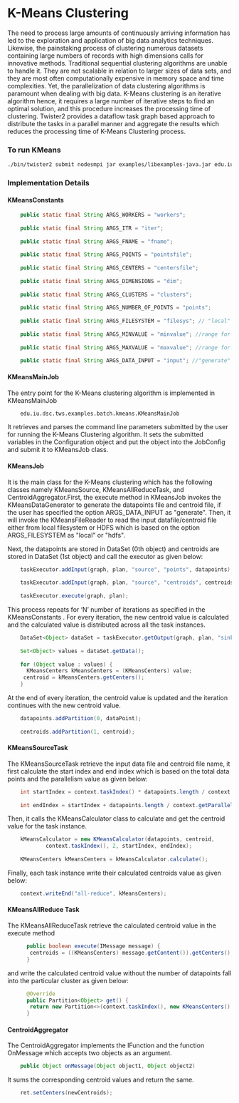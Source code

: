 # K-Means Clustering

The need to process large amounts of continuously arriving information has led to the exploration 
and application of big data analytics techniques. Likewise, the painstaking process of clustering 
numerous datasets containing large numbers of records with high dimensions calls for innovative 
methods. Traditional sequential clustering algorithms are unable to handle it. They are not scalable
in relation to larger sizes of data sets, and they are most often computationally expensive in 
memory space and time complexities. Yet, the parallelization of data clustering algorithms is 
paramount when dealing with big data. K-Means clustering is an iterative algorithm hence, it  requires 
a large number of iterative steps to find an optimal solution, and this procedure increases the 
processing time of clustering. Twister2 provides a dataflow task graph based approach to distribute 
the tasks in a parallel manner and aggregate the results which reduces the processing time of K-Means 
Clustering process. 

### To run KMeans

```bash
./bin/twister2 submit nodesmpi jar examples/libexamples-java.jar edu.iu.dsc.tws.examples.batch.kmeans.KMeansJobMain -workers 4 -iter 2 -dim 2 -clusters 4 -fname /home/kgovind/input.txt -pointsfile /home/kgovind/kinput.txt -centersfile /home/kgovind/kcentroid.txt -points 100 -filesys local -minvalue 100 -maxvalue 500 -input generate
```

### Implementation Details

#### KMeansConstants
   
```java    
    public static final String ARGS_WORKERS = "workers";
    
    public static final String ARGS_ITR = "iter";
    
    public static final String ARGS_FNAME = "fname";
    
    public static final String ARGS_POINTS = "pointsfile";
    
    public static final String ARGS_CENTERS = "centersfile";
    
    public static final String ARGS_DIMENSIONS = "dim";
    
    public static final String ARGS_CLUSTERS = "clusters";
    
    public static final String ARGS_NUMBER_OF_POINTS = "points";
      
    public static final String ARGS_FILESYSTEM = "filesys"; // "local" or "hdfs"
    
    public static final String ARGS_MINVALUE = "minvalue"; //range for random data points generation
    
    public static final String ARGS_MAXVALUE = "maxvalue"; //range for random data points generation
    
    public static final String ARGS_DATA_INPUT = "input"; //"generate" or "read"
```    
    
#### KMeansMainJob
    
The entry point for the K-Means clustering algorithm is implemented in KMeansMainJob

```bash
    edu.iu.dsc.tws.examples.batch.kmeans.KMeansMainJob
```
    
It retrieves and parses the command line parameters submitted by the user for running the K-Means 
Clustering algorithm. It sets the submitted variables in the Configuration object and put the object
into the JobConfig and submit it to KMeansJob class. 

#### KMeansJob
It is the main class for the K-Means clustering which has the following classes namely KMeansSource, 
KMeansAllReduceTask, and CentroidAggregator.First, the execute method in KMeansJob invokes the 
KMeansDataGenerator to generate the datapoints file and centroid file, if the user has specified the
option ARGS_DATA_INPUT as "generate". Then, it will invoke the KMeansFileReader to read the input 
datafile/centroid file either from local filesystem or HDFS which is based on the option 
ARGS_FILESYSTEM as "local" or "hdfs". 

Next, the datapoints are stored in DataSet (0th object) and centroids are stored in DataSet (1st object) 
and call the executor as given below:

```java
    taskExecutor.addInput(graph, plan, "source", "points", datapoints);
    
    taskExecutor.addInput(graph, plan, "source", "centroids", centroids);
    
    taskExecutor.execute(graph, plan);
```    
 
This process repeats for ‘N’ number of iterations as specified in the KMeansConstants . For every 
iteration, the new centroid value is calculated and the calculated value is distributed across all 
the task instances.

```java
    DataSet<Object> dataSet = taskExecutor.getOutput(graph, plan, "sink");
   
    Set<Object> values = dataSet.getData();
    
    for (Object value : values) {
      KMeansCenters kMeansCenters = (KMeansCenters) value;
     centroid = kMeansCenters.getCenters();  
    }
```
 
At the end of every iteration, the centroid value is updated and the iteration continues with the 
new centroid value.

```java
    datapoints.addPartition(0, dataPoint);
    
    centroids.addPartition(1, centroid); 
```

#### KMeansSourceTask 
The KMeansSourceTask retrieve the input data file and centroid file name, it first calculate 
the start index and end index which is based on the total data points and the parallelism value as
given below:

```java
    int startIndex = context.taskIndex() * datapoints.length / context.getParallelism();
    
    int endIndex = startIndex + datapoints.length / context.getParallelism();
```    
 
Then, it calls the KMeansCalculator class to calculate and get the centroid value for the task 
instance.

```java
    kMeansCalculator = new KMeansCalculator(datapoints, centroid,
            context.taskIndex(), 2, startIndex, endIndex);
    
    KMeansCenters kMeansCenters = kMeansCalculator.calculate();
```
    
Finally, each task instance write their calculated centroids value as given below:

```java
    context.writeEnd("all-reduce", kMeansCenters);
```    
    
#### KMeansAllReduce Task
The KMeansAllReduceTask retrieve the calculated centroid value in the execute method

```java
      public boolean execute(IMessage message) {
       centroids = ((KMeansCenters) message.getContent()).getCenters();
      }
```      

and write the calculated centroid value without the number of datapoints fall into the particular
cluster as given below: 

```java      
      @Override
      public Partition<Object> get() {
       return new Partition<>(context.taskIndex(), new KMeansCenters().setCenters(newCentroids));
      }
```      

#### CentroidAggregator

The CentroidAggregator implements the IFunction and the function OnMessage which accepts two objects 
as an argument.

```java
    public Object onMessage(Object object1, Object object2)
```
    
It sums the corresponding centroid values and return the same.

```java
    ret.setCenters(newCentroids);
```



